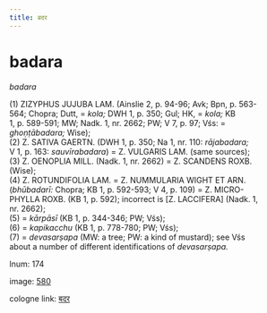 ```yaml
---
title: बदर
---
```


# badara

<i>badara</i>  <div n="P" />(1) <bot>ZIZYPHUS JUJUBA LAM.</bot> (Ainslie 2, p. 94-96; Avk; Bpn, p. 563- <div n="lb" />564; Chopra; Dutt, = <i>kola;</i> DWH 1, p. 350; Gul; HK, = <i>kola;</i> KB <div n="lb" />1, p. 589-591; MW; Nadk. 1, nr. 2662; PW; V 7, p. 97; Vśs: = <div n="lb" /><i>ghoṇṭābadara;</i> Wise); <div n="P" />(2) <bot>Z. SATIVA GAERTN.</bot> (DWH 1, p. 350; Na 1, nr. 110: <i>rājabadara;</i> <div n="lb" />V 1, p. 163: <i>sauvīrabadara</i>) = <bot>Z. VULGARIS LAM.</bot> (same sources); <div n="P" />(3) <bot>Z. OENOPLIA MILL.</bot> (Nadk. 1, nr. 2662) = <bot>Z. SCANDENS ROXB.</bot> <div n="lb" />(Wise); <div n="P" />(4) <bot>Z. ROTUNDIFOLIA LAM.</bot> = <bot>Z. NUMMULARIA WIGHT ET ARN.</bot> <div n="lb" />(<i>bhūbadarī:</i> Chopra; KB 1, p. 592-593; V 4, p. 109) = <bot>Z. MICRO- <div n="lb" />PHYLLA ROXB.</bot> (KB 1, p. 592); incorrect is [<bot>Z. LACCIFERA</bot>] (Nadk. 1, <div n="lb" />nr. 2662); <div n="P" />(5) = <i>kārpāsī</i> (KB 1, p. 344-346; PW; Vśs); <div n="P" />(6) = <i>kapikacchu</i> (KB 1, p. 778-780; PW; Vśs); <div n="P" />(7) = <i>devasarṣapa</i> (MW: a tree; PW: a kind of mustard); see Vśs <div n="lb" />about a number of different identifications of <i>devasarṣapa.</i>

lnum: 174

image: [580](https://www.sanskrit-lexicon.uni-koeln.de/scans/csl-apidev/servepdf.php?dict=snp&page=580)

cologne link: [बदर](https://sanskrit-lexicon.uni-koeln.de/scans/csl-apidev/getword.php?dict=snp&key=बदर)

